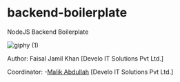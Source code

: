 # backend-boilerplate
 NodeJS Backend Boilerplate
 
![giphy (1)](https://user-images.githubusercontent.com/26728753/154282029-586106e2-5b93-49a6-b4b6-945e57c608aa.gif)


Author: Faisal Jamil Khan [Develo IT Solutions Pvt Ltd.]

Coordinator: -[Malik Abdullah](https://github.com/abdullah2011-gif) [Develo IT Solutions Pvt Ltd.]
